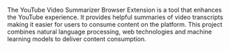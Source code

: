 The YouTube Video Summarizer Browser Extension is a tool that enhances the YouTube experience. It provides helpful summaries of video transcripts making it easier for users to consume content on the platform. This project combines natural language processing, web technologies and machine learning models to deliver content consumption.
